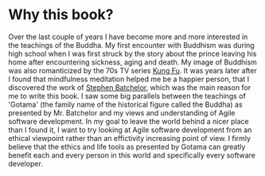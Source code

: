 # Why this book?

Over the last couple of years I have become more and more interested in the teachings of the Buddha. My first encounter with Buddhism was during high school when I was first struck by the story about the prince leaving his home after encountering sickness, aging and death. My image of Buddhism was also romanticized by the 70s TV series [Kung Fu](https://en.wikipedia.org/wiki/Kung_Fu_ "Kung Fu TV series"). It was years later after I found that mindfulness meditation helped me be a happier person, that I discovered the work of [Stephen Batchelor](https://www.stephenbatchelor.org/index.php/en/ "Website of Stephen and Martine Batchelor"), which was the main reason for me to write this book. I saw some big parallels between the teachings of 'Gotama' (the family name of the historical figure called the Buddha) as presented by Mr. Batchelor and my views and understanding of Agile software development. In my goal to leave the world behind a nicer place than I found it, I want to try looking at Agile software development from an ethical viewpoint rather than an effictivity increasing point of view. I firmly believe that the ethics and life tools as presented by Gotama can greatly benefit each and every person in this world and specifically every software developer.

